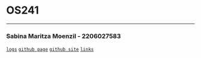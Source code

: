 # OS241
---

### Sabina Maritza Moenzil - 2206027583

[`logs`](https://sabinamaritza.github.io/os241/TXT/mylog.txt)
[`github page`](https://sabinamaritza.github.io/os241/)
[`github site`](https://github.com/sabinamaritza/os241)
[`links`](https://github.com/sabinamaritza/os241/LINKS)

